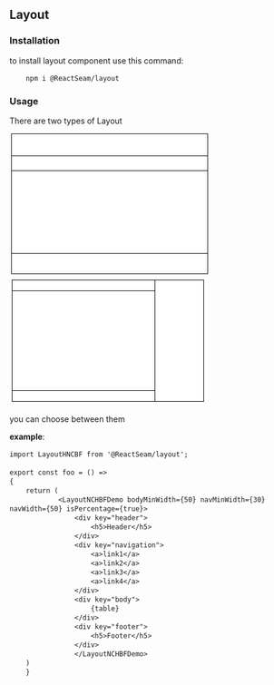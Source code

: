 
## Layout


### Installation
to install layout component use this command:
    
        npm i @ReactSeam/layout
### Usage
There are two types of Layout 

![alt text](LayoutHNCBF.JPG)
![alt text](LayoutNCHBF.JPG)

you can choose between them

<b>example</b>:

    import LayoutHNCBF from '@ReactSeam/layout';

    export const foo = () =>
    {
        return (
    			<LayoutNCHBFDemo bodyMinWidth={50} navMinWidth={30} navWidth={50} isPercentage={true}>
        			<div key="header">
        				<h5>Header</h5>
        			</div>
        			<div key="navigation">
        				<a>link1</a>
        				<a>link2</a>
        				<a>link3</a>
        				<a>link4</a>
        			</div>
        			<div key="body">
        				{table}
        			</div>
        			<div key="footer">
        				<h5>Footer</h5>
        			</div>
					</LayoutNCHBFDemo>
        )
		}
